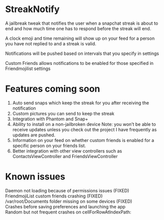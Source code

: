 # StreakNotify
A jailbreak tweak that notifies the user when a snapchat streak is about to end and how much time one has to respond before the streak will end.

A clock emoji and time remaining will show up on your feed for a person you have not replied to and a streak is valid.

Notifications will be pushed based on intervals that you specify in settings

Custom Friends allows notifications to be enabled for those specified in Friendmojilist settings 

# Features coming soon
1. Auto send snaps which keep the streak for you after receiving the notification
2. Custom pictures you can send to keep the streak 
3. Integration with Phantom and Snap+
4. Ability to install on a non-jailbroken device
Note: you won’t be able to receive updates unless you check out the project I have frequently as updates are pushed. 
5. Information on your feed on whether custom friends is enabled for a specific person on your friends list.
6. Better integration with other view controllers such as ContactsViewController and FriendsViewController


# Known issues
Daemon not loading because of permissions issues (FIXED) <br />
FriendmojiList custom friends crashing (FIXED) <br />
/var/root/Documents folder missing on some devices (FIXED) <br />
Crashes before saving preferences and launching the app <br />
Random but not frequent crashes on cellForRowAtIndexPath:



